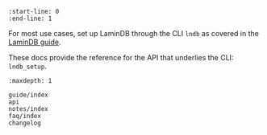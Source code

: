 ```{include} ../README.md
:start-line: 0
:end-line: 1
```

For most use cases, set up LaminDB through the CLI `lndb` as covered in the [LaminDB guide](https://lamin.ai/docs/db/guide).

These docs provide the reference for the API that underlies the CLI: `lndb_setup`.

```{toctree}
:maxdepth: 1

guide/index
api
notes/index
faq/index
changelog
```
